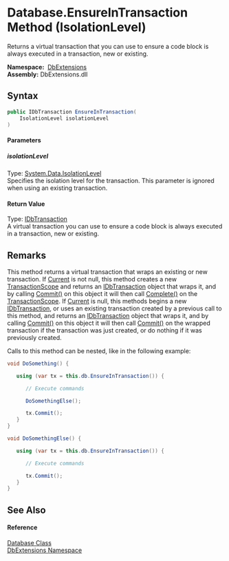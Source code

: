 Database.EnsureInTransaction Method (IsolationLevel)
====================================================
Returns a virtual transaction that you can use to ensure a code block is always executed in a transaction, new or existing.

  **Namespace:**  [DbExtensions][1]  
  **Assembly:** DbExtensions.dll

Syntax
------

```csharp
public IDbTransaction EnsureInTransaction(
	IsolationLevel isolationLevel
)
```

#### Parameters

##### *isolationLevel*
Type: [System.Data.IsolationLevel][2]  
 Specifies the isolation level for the transaction. This parameter is ignored when using an existing transaction.

#### Return Value
Type: [IDbTransaction][3]  
 A virtual transaction you can use to ensure a code block is always executed in a transaction, new or existing. 

Remarks
-------
 This method returns a virtual transaction that wraps an existing or new transaction. If [Current][4] is not null, this method creates a new [TransactionScope][5] and returns an [IDbTransaction][3] object that wraps it, and by calling [Commit()][6] on this object it will then call [Complete()][7] on the [TransactionScope][5]. If [Current][4] is null, this methods begins a new [IDbTransaction][3], or uses an existing transaction created by a previous call to this method, and returns an [IDbTransaction][3] object that wraps it, and by calling [Commit()][6] on this object it will then call [Commit()][6] on the wrapped transaction if the transaction was just created, or do nothing if it was previously created. 

Calls to this method can be nested, like in the following example:

```csharp
void DoSomething() {

   using (var tx = this.db.EnsureInTransaction()) {

      // Execute commands

      DoSomethingElse();

      tx.Commit();
   }
}

void DoSomethingElse() { 

   using (var tx = this.db.EnsureInTransaction()) {

      // Execute commands

      tx.Commit();
   }
}
```


See Also
--------

#### Reference
[Database Class][8]  
[DbExtensions Namespace][1]  

[1]: ../README.md
[2]: https://docs.microsoft.com/dotnet/api/system.data.isolationlevel
[3]: https://docs.microsoft.com/dotnet/api/system.data.idbtransaction
[4]: https://docs.microsoft.com/dotnet/api/system.transactions.transaction.current#System_Transactions_Transaction_Current
[5]: https://docs.microsoft.com/dotnet/api/system.transactions.transactionscope
[6]: https://docs.microsoft.com/dotnet/api/system.data.idbtransaction.commit#System_Data_IDbTransaction_Commit
[7]: https://docs.microsoft.com/dotnet/api/system.transactions.transactionscope.complete#System_Transactions_TransactionScope_Complete
[8]: README.md